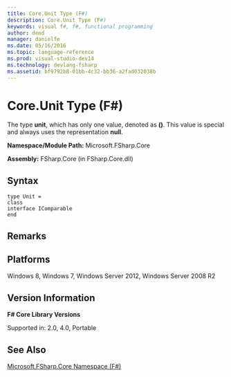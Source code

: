 ```yaml
---
title: Core.Unit Type (F#)
description: Core.Unit Type (F#)
keywords: visual f#, f#, functional programming
author: dend
manager: danielfe
ms.date: 05/16/2016
ms.topic: language-reference
ms.prod: visual-studio-dev14
ms.technology: devlang-fsharp
ms.assetid: bf9792b8-01bb-4c32-bb36-a2fad032038b 
---
```


# Core.Unit Type (F#)

The type **unit**, which has only one value, denoted as **()**. This value is special and always uses the representation **null**.

**Namespace/Module Path:** Microsoft.FSharp.Core

**Assembly:** FSharp.Core (in FSharp.Core.dll)


## Syntax

```
type Unit =
class
interface IComparable
end
```

## Remarks

## Platforms
Windows 8, Windows 7, Windows Server 2012, Windows Server 2008 R2


## Version Information
**F# Core Library Versions**

Supported in: 2.0, 4.0, Portable




## See Also
[Microsoft.FSharp.Core Namespace &#40;F&#35;&#41;](Microsoft.FSharp.Core-Namespace-%5BFSharp%5D.md)

